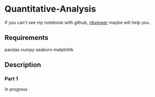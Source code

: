 # Quantitative-Analysis

If you can't see my notebook with github, [nbviewer](https://nbviewer.jupyter.org) maybe will help you. 

## Requirements

pandas 
numpy 
seaborn
matplotlib

## Description

### Part 1
In progress
